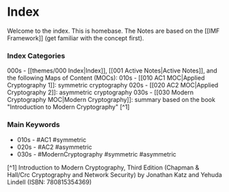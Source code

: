 # Index
Welcome to the index. This is homebase.
The Notes are based on the [[IMF Framework]] (get familiar with the concept first).

### Index Categories
000s - [[themes/000 Index|Index]], [[001 Active Notes|Active Notes]], and the following Maps of Content (MOCs):
010s - [[010 AC1 MOC|Applied Cryptography 1]]: symmetric cryptography
020s - [[020 AC2 MOC|Applied Cryptography 2]]: asymmetric cryptography
030s - [[030 Modern Cryptography MOC|Modern Cryptography]]: summary based on the book "Introduction to Modern Cryptography" [^1]

### Main Keywords
- 010s - #AC1 #symmetric
- 020s - #AC2 #asymmetric
- 030s - #ModernCryptography #symmetric #asymmetric 

[^1] Introduction to Modern Cryptography, Third Edition (Chapman & Hall/Crc Cryptography and Network Security) by Jonathan Katz and Yehuda Lindell (ISBN: 780815354369)
